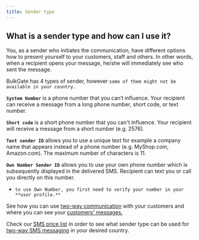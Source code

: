 ```yaml
---
title: Sender type
---
```


## What is a sender type and how can I use it?
You, as a sender who initiates the communication, have different options how to present yourself to your customers, staff and others. In other words, when a recipient opens your message, he/she will immediately see who sent the message.

BulkGate has 4 types of sender, however `some of them might not be available in your country.`

**`System Number`** is a phone number that you can‘t influence. Your recipient can receive a message from a long phone number, short code, or text number.

**`Short code`** is a short phone number that you can't influence. Your recipient will receive a message from a short number (e.g. 2576).

**`Text sender ID`** allows you to use a unique text for example a company name that appears instead of a phone number (e.g. MyShop.com, Amazon.com). The maximum number of characters is 11.

**`Own Number Sender ID`** allows you to use your own phone number which is subsequently displayed in the delivered SMS. Recipient can text you or call you directly on this number.
- `to use Own Number, you first need to verify your number in your **user profile.**`

See how you can use [two-way communication](inbox.md#can-i-communicate-directly-with-a-customer) with your customers and where you can see your [customers' messages.](inbox.md#where-can-i-see-a-response-from-my-customer)

Check our [SMS price list](https://www.bulkgate.com/en/sms-price/) in order to see what sender type can be used for [two-way SMS messaging]( https://www.bulkgate.com/en/solutions/two-way-sms/) in your desired country.
